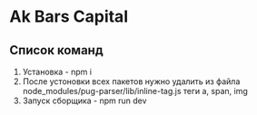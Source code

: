 # Ak Bars Capital

## Список команд

1. Установка - npm i
2. После устоновки всех пакетов нужно удалить из файла node_modules/pug-parser/lib/inline-tag.js теги a, span, img
2. Запуск сборщика - npm run dev

